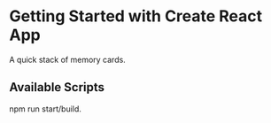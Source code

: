 # Getting Started with Create React App
A quick stack of memory cards.

## Available Scripts
npm run start/build.

